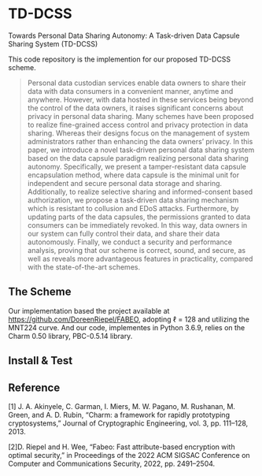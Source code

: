 # TD-DCSS
Towards Personal Data Sharing Autonomy: A Task-driven Data Capsule Sharing System (TD-DCSS)

This code repository is the implemention 
for our proposed TD-DCSS scheme. 

>Personal data custodian services enable data owners to share their data with data consumers in a convenient manner, anytime and anywhere. However, with data hosted in these services being beyond the control of the data owners, it raises significant concerns about privacy in personal data sharing. Many schemes have been proposed to realize fine-grained access control and privacy protection in data sharing. Whereas their designs focus on the management of system administrators rather than enhancing the data owners’ privacy. In this paper, we introduce a novel task-driven personal data sharing system based on the data capsule paradigm realizing personal data sharing autonomy. Specifically, we present a tamper-resistant data capsule encapsulation method, where data capsule is the minimal unit for independent and secure personal data storage and sharing. Additionally, to realize selective sharing and informed-consent based authorization, we propose a task-driven data sharing mechanism which is resistant to collusion and EDoS attacks. Furthermore, by updating parts of the data capsules, the permissions granted to data consumers can be immediately revoked. In this way, data owners in our system can fully control their data, and share their data autonomously. Finally, we conduct a security and performance analysis, proving that our scheme is correct, sound, and secure, as well as reveals more advantageous features in practicality, compared with the state-of-the-art schemes.

## The Scheme
Our implementation based the project available at https://github.com/DoreenRiepel/FABEO, adopting $\ell$ = 128 and utilizing the MNT224 curve. 
And our code, implementes in Python 3.6.9, relies on the Charm 0.50 library, PBC-0.5.14 library. 

## Install & Test

## Reference

[1] J. A. Akinyele, C. Garman, I. Miers, M. W. Pagano, M. Rushanan, M. Green, and A. D. Rubin, “Charm: a framework for rapidly prototyping cryptosystems,” Journal of Cryptographic Engineering, vol. 3, pp. 111–128, 2013.

[2]D. Riepel and H. Wee, “Fabeo: Fast attribute-based encryption with
optimal security,” in Proceedings of the 2022 ACM SIGSAC Conference
on Computer and Communications Security, 2022, pp. 2491–2504.

